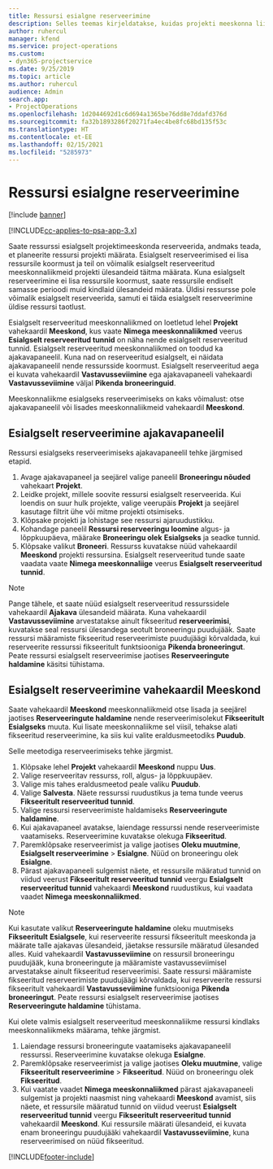 ```yaml
---
title: Ressursi esialgne reserveerimine
description: Selles teemas kirjeldatakse, kuidas projekti meeskonna liikmeid ajastada või esialgselt reserveerida.
author: ruhercul
manager: kfend
ms.service: project-operations
ms.custom:
- dyn365-projectservice
ms.date: 9/25/2019
ms.topic: article
ms.author: ruhercul
audience: Admin
search.app:
- ProjectOperations
ms.openlocfilehash: 1d2044692d1c6d694a1365be76dd8e7ddafd376d
ms.sourcegitcommit: fa32b1893286f20271fa4ec4be8fc68bd135f53c
ms.translationtype: HT
ms.contentlocale: et-EE
ms.lasthandoff: 02/15/2021
ms.locfileid: "5285973"
---
```

# <a name="soft-book-a-resource"></a>Ressursi esialgne reserveerimine

[!include [banner](../includes/psa-now-project-operations.md)]

[!INCLUDE[cc-applies-to-psa-app-3.x](../includes/cc-applies-to-psa-app-3x.md)]

Saate ressurssi esialgselt projektimeeskonda reserveerida, andmaks teada, et planeerite ressursi projekti määrata. Esialgselt reserveerimised ei lisa ressursile koormust ja teil on võimalik esialgselt reserveeritud meeskonnaliikmeid projekti ülesandeid täitma määrata. Kuna esialgselt reserveerimine ei lisa ressursile koormust, saate ressursile endiselt samasse perioodi muid kindlaid ülesandeid määrata. Üldisi ressursse pole võimalik esialgselt reserveerida, samuti ei täida esialgselt reserveerimine üldise ressursi taotlust.

Esialgselt reserveeritud meeskonnaliikmed on loetletud lehel **Projekt** vahekaardil **Meeskond**, kus vaate **Nimega meeskonnaliikmed** veerus **Esialgselt reserveeritud tunnid** on näha nende esialgselt reserveeritud tunnid. Esialgselt reserveeritud meeskonnaliikmed on toodud ka ajakavapaneelil. Kuna nad on reserveeritud esialgselt, ei näidata ajakavapaneelil nende ressursside koormust. Esialgselt reserveeritud aega ei kuvata vahekaardil **Vastavusseviimine** ega ajakavapaneeli vahekaardi **Vastavusseviimine** väljal **Pikenda broneeringuid**. 

Meeskonnaliikme esialgseks reserveerimiseks on kaks võimalust: otse ajakavapaneelil või lisades meeskonnaliikmeid vahekaardil **Meeskond**. 

## <a name="soft-book-from-the-schedule-board"></a>Esialgselt reserveerimine ajakavapaneelil
Ressursi esialgseks reserveerimiseks ajakavapaneelil tehke järgmised etapid. 

1. Avage ajakavapaneel ja seejärel valige paneelil **Broneeringu nõuded** vahekaart **Projekt**.
2. Leidke projekt, millele soovite ressursi esialgselt reserveerida. Kui loendis on suur hulk projekte, valige veerupäis **Projekt** ja seejärel kasutage filtrit ühe või mitme projekti otsimiseks.
3. Klõpsake projekti ja lohistage see ressursi ajaruudustikku.
5. Kohandage paneelil **Ressursi reserveeringu loomine** algus- ja lõppkuupäeva, määrake **Broneeringu olek** **Esialgseks** ja seadke tunnid. 
6. Klõpsake valikut **Broneeri**. Ressurss kuvatakse nüüd vahekaardil **Meeskond** projekti ressursina. Esialgselt reserveeritud tunde saate vaadata vaate **Nimega meeskonnaliige** veerus **Esialgselt reserveeritud tunnid**.

> [!NOTE]
> Pange tähele, et saate nüüd esialgselt reserveeritud ressurssidele vahekaardil **Ajakava** ülesandeid määrata. Kuna vahekaardil **Vastavusseviimine** arvestatakse ainult fikseeritud **reserveerimisi**, kuvatakse seal ressursi ülesandega seotult broneeringu puudujääk. Saate ressursi määramiste fikseeritud reserveerimiste puudujäägi kõrvaldada, kui reserveerite ressurssi fikseeritult funktsiooniga **Pikenda broneeringut**. Peate ressursi esialgselt reserveerimise jaotises **Reserveeringute haldamine** käsitsi tühistama.

## <a name="soft-book-on-the-team-tab"></a>Esialgselt reserveerimine vahekaardil Meeskond

Saate vahekaardil **Meeskond** meeskonnaliikmeid otse lisada ja seejärel jaotises **Reserveeringute haldamine** nende reserveerimisolekut **Fikseeritult** **Esialgseks** muuta. Kui lisate meeskonnaliikme sel viisil, tehakse alati fikseeritud reserveerimine, ka siis kui valite eraldusmeetodiks **Puudub**.

Selle meetodiga reserveerimiseks tehke järgmist.

1. Klõpsake lehel **Projekt** vahekaardil **Meeskond** nuppu **Uus**.
2. Valige reserveeritav ressurss, roll, algus- ja lõppkuupäev.
3. Valige mis tahes eraldusmeetod peale valiku **Puudub**.
4. Valige **Salvesta**. Näete ressurssi ruudustikus ja tema tunde veerus **Fikseeritult reserveeritud tunnid**.
5. Valige ressursi reserveerimiste haldamiseks **Reserveeringute haldamine**.
6. Kui ajakavapaneel avatakse, laiendage ressurssi nende reserveerimiste vaatamiseks. Reserveerimine kuvatakse olekuga **Fikseeritud**.
7. Paremklõpsake reserveerimist ja valige jaotises **Oleku muutmine**, **Esialgselt reserveerimine** \> **Esialgne**. Nüüd on broneeringu olek **Esialgne**.
8. Pärast ajakavapaneeli sulgemist näete, et ressursile määratud tunnid on viidud veerust **Fikseeritult reserveeritud tunnid** veergu **Esialgselt reserveeritud tunnid** vahekaardi **Meeskond** ruudustikus, kui vaadata vaadet **Nimega meeskonnaliikmed**.

> [!NOTE]
> Kui kasutate valikut **Reserveeringute haldamine** oleku muutmiseks **Fikseeritult** **Esialgsele**, kui reserveerite ressursi fikseeritult meeskonda ja määrate talle ajakavas ülesandeid, jäetakse ressursile määratud ülesanded alles. Kuid vahekaardil **Vastavusseviimine** on ressursil broneeringu puudujääk, kuna broneeringute ja määramiste vastavusseviimisel arvestatakse ainult fikseeritud reserveerimisi. Saate ressursi määramiste fikseeritud reserveerimiste puudujäägi kõrvaldada, kui reserveerite ressursi fikseeritult vahekaardil **Vastavusseviimine** funktsiooniga **Pikenda broneeringut**. Peate ressursi esialgselt reserveerimise jaotises **Reserveeringute haldamine** tühistama.

Kui olete valmis esialgselt reserveeritud meeskonnaliikme ressursi kindlaks meeskonnaliikmeks määrama, tehke järgmist.

1. Laiendage ressursi broneeringute vaatamiseks ajakavapaneelil ressurssi. Reserveerimine kuvatakse olekuga **Esialgne**.
2. Paremklõpsake reserveerimist ja valige jaotises **Oleku muutmine**, valige **Fikseeritult reserveerimine** \> **Fikseeritud**. Nüüd on broneeringu olek **Fikseeritud**.
3. Kui vaatate vaadet **Nimega meeskonnaliikmed** pärast ajakavapaneeli sulgemist ja projekti naasmist ning vahekaardi **Meeskond** avamist, siis näete, et ressursile määratud tunnid on viidud veerust **Esialgselt reserveeritud tunnid** veergu **Fikseeritult reserveeritud tunnid** vahekaardil **Meeskond**. Kui ressursile määrati ülesandeid, ei kuvata enam broneeringu puudujääki vahekaardil **Vastavusseviimine**, kuna reserveerimised on nüüd fikseeritud.



[!INCLUDE[footer-include](../includes/footer-banner.md)]